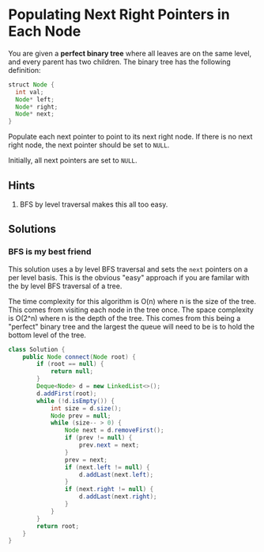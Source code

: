 # Populating Next Right Pointers in Each Node

You are given a **perfect binary tree** where all leaves are on the same level,
and every parent has two children. The binary tree has the following
definition:

```java
struct Node {
  int val;
  Node* left;
  Node* right;
  Node* next;
}
```

Populate each next pointer to point to its next right node. If there is no next
right node, the next pointer should be set to `NULL`.

Initially, all next pointers are set to `NULL`.

## Hints

1. BFS by level traversal makes this all too easy.

## Solutions

### BFS is my best friend

This solution uses a by level BFS traversal and sets the `next` pointers on
a per level basis. This is the obvious "easy" approach if you are familar with
the by level BFS traversal of a tree.

The time complexity for this algorithm is O(n) where n is the size of the tree.
This comes from visiting each node in the tree once. The space complexity is
O(2^n) where n is the depth of the tree. This comes from this being a "perfect"
binary tree and the largest the queue will need to be is to hold the bottom
level of the tree.

```java
class Solution {
    public Node connect(Node root) {
        if (root == null) {
            return null;
        }
        Deque<Node> d = new LinkedList<>();
        d.addFirst(root);
        while (!d.isEmpty()) {
            int size = d.size();
            Node prev = null;
            while (size-- > 0) {
                Node next = d.removeFirst();
                if (prev != null) {
                    prev.next = next;
                }
                prev = next;
                if (next.left != null) {
                    d.addLast(next.left);
                }
                if (next.right != null) {
                    d.addLast(next.right);
                }
            }
        }
        return root;
    }
}
```
